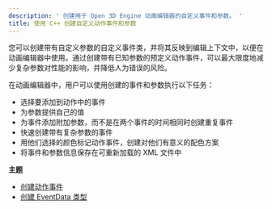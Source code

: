 ```yaml
---
description: ' 创建用于 Open 3D Engine 动画编辑器的自定义事件和参数。 '
title: 使用 C++ 创建自定义动作事件和参数
---
```


您可以创建带有自定义参数的自定义事件类，并将其反映到编辑上下文中，以便在动画编辑器中使用。通过创建带有已知参数的预定义动作事件，可以最大限度地减少复杂参数对性能的影响，并降低人为错误的风险。

在动画编辑器中，用户可以使用创建的事件和参数执行以下任务：
+ 选择要添加到动作中的事件
+ 为参数提供自己的值
+ 为事件添加附加参数，而不是在两个事件的时间相同时创建重复事件
+ 快速创建带有复杂参数的事件
+ 用他们选择的颜色标记动作事件，创建对他们有意义的配色方案
+ 将事件和参数信息保存在可重新加载的 XML 文件中

**主题**
+ [创建动作事件](/docs/user-guide/visualization/animation/character-editor/custom-events-parameters-creating-motion-events/)
+ [创建 EventData 类型](/docs/user-guide/visualization/animation/character-editor/custom-events-parameters-creating-eventdata-types/)
